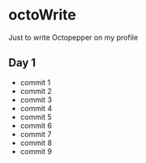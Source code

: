octoWrite
=========

Just to write Octopepper on my profile



Day 1
----

* commit 1
* commit 2
* commit 3
* commit 4
* commit 5
* commit 6
* commit 7
* commit 8
* commit 9
